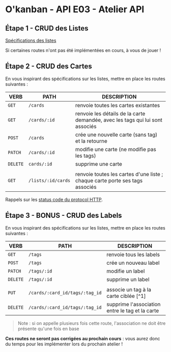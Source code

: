 # O'kanban - API E03 - Atelier API

## Étape 1 - CRUD des Listes

[Spécifications des listes](../resources/api-lists-specifications.md)

Si certaines routes n'ont pas été implémentées en cours, à vous de jouer !

## Étape 2 - CRUD des Cartes

En vous inspirant des spécifications sur les listes, mettre en place les routes suivantes :

| VERB     | PATH               | DESCRIPTION                                                                   |
|----------|--------------------|-------------------------------------------------------------------------------|
| `GET`    | `/cards`           | renvoie toutes les cartes existantes                                          |
| `GET`    | `/cards/:id`       | renvoie les détails de la carte demandée, avec les tags qui lui sont associés |
| `POST`   | `/cards`           | crée une nouvelle carte (sans tag) et la retourne                             |
| `PATCH`  | `/cards/:id`       | modifie une carte (ne modifie pas les tags)                                   |
| `DELETE` | `cards/:id`        | supprime une carte                                                            |
|          |                    |                                                                               |
| `GET`    | `/lists/:id/cards` | renvoie toutes les cartes d'une liste ; chaque carte porte ses tags associés  |

Rappels sur les [status code du protocol HTTP](../resources/http-status-code.md).

## Étape 3 - BONUS - CRUD des Labels

En vous inspirant des spécifications sur les listes, mettre en place les routes suivantes :

| VERB     | PATH                           | DESCRIPTION                                     |
|----------|--------------------------------|-------------------------------------------------|
| `GET`    | `/tags`                        | renvoie tous les labels                         |
| `POST`   | `/tags`                        | crée un nouveau label                           |
| `PATCH`  | `/tags/:id`                    | modifie un label                                |
| `DELETE` | `/tags/:id`                    | supprime un label                               |
|          |                                |                                                 |
| `PUT`    | `/cards/:card_id/tags/:tag_id` | associe un tag à la carte ciblée [^1]           |
| `DELETE` | `/cards/:card_id/tags/:tag_id` | supprime l'association entre le tag et la carte |

> Note : si on appelle plusieurs fois cette route, l'association ne doit être présente qu'une fois en base

**Ces routes ne seront pas corrigées au prochain cours** : vous aurez donc du temps pour les implémenter lors du prochain atelier !

